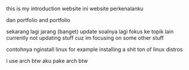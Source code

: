 this is my introduction website
ini website perkenalanku

dan portfolio
and portfolio

sekarang lagi jarang (banget) update soalnya lagi fokus ke topik lain
currently not updating stuff cuz im focusing on some other stuff

contohnya nginstall linux
for example installing a shit ton of linux distros

i use arch btw
aku pake arch btw
